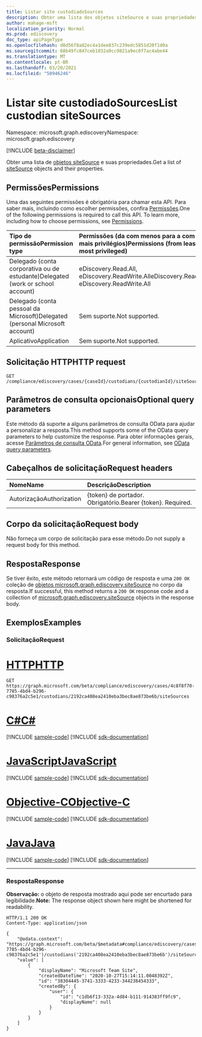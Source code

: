 ```yaml
---
title: Listar site custodiadoSources
description: Obter uma lista dos objetos siteSource e suas propriedades.
author: mahage-msft
localization_priority: Normal
ms.prod: ediscovery
doc_type: apiPageType
ms.openlocfilehash: d8d56f8a82ec4a1dee837c239edc5851d20f1d0a
ms.sourcegitcommit: 68b49fc847ceb1032a9cc9821a9ec0f7ac4abe44
ms.translationtype: MT
ms.contentlocale: pt-BR
ms.lasthandoff: 03/20/2021
ms.locfileid: "50946246"
---
```

# <a name="list-custodian-sitesources"></a><span data-ttu-id="9e2f0-103">Listar site custodiadoSources</span><span class="sxs-lookup"><span data-stu-id="9e2f0-103">List custodian siteSources</span></span>

<span data-ttu-id="9e2f0-104">Namespace: microsoft.graph.ediscovery</span><span class="sxs-lookup"><span data-stu-id="9e2f0-104">Namespace: microsoft.graph.ediscovery</span></span>

[!INCLUDE [beta-disclaimer](../../includes/beta-disclaimer.md)]

<span data-ttu-id="9e2f0-105">Obter uma lista de [objetos siteSource](../resources/ediscovery-sitesource.md) e suas propriedades.</span><span class="sxs-lookup"><span data-stu-id="9e2f0-105">Get a list of [siteSource](../resources/ediscovery-sitesource.md) objects and their properties.</span></span>

## <a name="permissions"></a><span data-ttu-id="9e2f0-106">Permissões</span><span class="sxs-lookup"><span data-stu-id="9e2f0-106">Permissions</span></span>

<span data-ttu-id="9e2f0-p101">Uma das seguintes permissões é obrigatória para chamar esta API. Para saber mais, incluindo como escolher permissões, confira [Permissões](/graph/permissions-reference).</span><span class="sxs-lookup"><span data-stu-id="9e2f0-p101">One of the following permissions is required to call this API. To learn more, including how to choose permissions, see [Permissions](/graph/permissions-reference).</span></span>

|<span data-ttu-id="9e2f0-109">Tipo de permissão</span><span class="sxs-lookup"><span data-stu-id="9e2f0-109">Permission type</span></span>|<span data-ttu-id="9e2f0-110">Permissões (da com menos para a com mais privilégios)</span><span class="sxs-lookup"><span data-stu-id="9e2f0-110">Permissions (from least to most privileged)</span></span>|
|:---|:---|
|<span data-ttu-id="9e2f0-111">Delegado (conta corporativa ou de estudante)</span><span class="sxs-lookup"><span data-stu-id="9e2f0-111">Delegated (work or school account)</span></span>|<span data-ttu-id="9e2f0-112">eDiscovery.Read.All, eDiscovery.ReadWrite.All</span><span class="sxs-lookup"><span data-stu-id="9e2f0-112">eDiscovery.Read.All, eDiscovery.ReadWrite.All</span></span>|
|<span data-ttu-id="9e2f0-113">Delegado (conta pessoal da Microsoft)</span><span class="sxs-lookup"><span data-stu-id="9e2f0-113">Delegated (personal Microsoft account)</span></span>|<span data-ttu-id="9e2f0-114">Sem suporte.</span><span class="sxs-lookup"><span data-stu-id="9e2f0-114">Not supported.</span></span>|
|<span data-ttu-id="9e2f0-115">Aplicativo</span><span class="sxs-lookup"><span data-stu-id="9e2f0-115">Application</span></span>|<span data-ttu-id="9e2f0-116">Sem suporte.</span><span class="sxs-lookup"><span data-stu-id="9e2f0-116">Not supported.</span></span>|

## <a name="http-request"></a><span data-ttu-id="9e2f0-117">Solicitação HTTP</span><span class="sxs-lookup"><span data-stu-id="9e2f0-117">HTTP request</span></span>

<!-- {
  "blockType": "ignored"
}
-->

``` http
GET /compliance/ediscovery/cases/{caseId}/custodians/{custodianId}/siteSources
```

## <a name="optional-query-parameters"></a><span data-ttu-id="9e2f0-118">Parâmetros de consulta opcionais</span><span class="sxs-lookup"><span data-stu-id="9e2f0-118">Optional query parameters</span></span>

<span data-ttu-id="9e2f0-119">Este método dá suporte a alguns parâmetros de consulta OData para ajudar a personalizar a resposta.</span><span class="sxs-lookup"><span data-stu-id="9e2f0-119">This method supports some of the OData query parameters to help customize the response.</span></span> <span data-ttu-id="9e2f0-120">Para obter informações gerais, acesse [Parâmetros de consulta OData](/graph/query-parameters).</span><span class="sxs-lookup"><span data-stu-id="9e2f0-120">For general information, see [OData query parameters](/graph/query-parameters).</span></span>

## <a name="request-headers"></a><span data-ttu-id="9e2f0-121">Cabeçalhos de solicitação</span><span class="sxs-lookup"><span data-stu-id="9e2f0-121">Request headers</span></span>

|<span data-ttu-id="9e2f0-122">Nome</span><span class="sxs-lookup"><span data-stu-id="9e2f0-122">Name</span></span>|<span data-ttu-id="9e2f0-123">Descrição</span><span class="sxs-lookup"><span data-stu-id="9e2f0-123">Description</span></span>|
|:---|:---|
|<span data-ttu-id="9e2f0-124">Autorização</span><span class="sxs-lookup"><span data-stu-id="9e2f0-124">Authorization</span></span>|<span data-ttu-id="9e2f0-p103">{token} de portador. Obrigatório.</span><span class="sxs-lookup"><span data-stu-id="9e2f0-p103">Bearer {token}. Required.</span></span>|

## <a name="request-body"></a><span data-ttu-id="9e2f0-127">Corpo da solicitação</span><span class="sxs-lookup"><span data-stu-id="9e2f0-127">Request body</span></span>

<span data-ttu-id="9e2f0-128">Não forneça um corpo de solicitação para esse método.</span><span class="sxs-lookup"><span data-stu-id="9e2f0-128">Do not supply a request body for this method.</span></span>

## <a name="response"></a><span data-ttu-id="9e2f0-129">Resposta</span><span class="sxs-lookup"><span data-stu-id="9e2f0-129">Response</span></span>

<span data-ttu-id="9e2f0-130">Se tiver êxito, este método retornará um código de resposta e uma `200 OK` coleção de [objetos microsoft.graph.ediscovery.siteSource](../resources/ediscovery-sitesource.md) no corpo da resposta.</span><span class="sxs-lookup"><span data-stu-id="9e2f0-130">If successful, this method returns a `200 OK` response code and a collection of [microsoft.graph.ediscovery.siteSource](../resources/ediscovery-sitesource.md) objects in the response body.</span></span>

## <a name="examples"></a><span data-ttu-id="9e2f0-131">Exemplos</span><span class="sxs-lookup"><span data-stu-id="9e2f0-131">Examples</span></span>

### <a name="request"></a><span data-ttu-id="9e2f0-132">Solicitação</span><span class="sxs-lookup"><span data-stu-id="9e2f0-132">Request</span></span>


# <a name="http"></a>[<span data-ttu-id="9e2f0-133">HTTP</span><span class="sxs-lookup"><span data-stu-id="9e2f0-133">HTTP</span></span>](#tab/http)
<!-- {
  "blockType": "request",
  "name": "get_sitesource_1"
}
-->

``` http
GET https://graph.microsoft.com/beta/compliance/ediscovery/cases/4c8f8f70-7785-4bd4-b296-c98376a2c5e1/custodians/2192ca408ea2410eba3bec8ae873be6b/siteSources
```
# <a name="c"></a>[<span data-ttu-id="9e2f0-134">C#</span><span class="sxs-lookup"><span data-stu-id="9e2f0-134">C#</span></span>](#tab/csharp)
[!INCLUDE [sample-code](../includes/snippets/csharp/get-sitesource-1-csharp-snippets.md)]
[!INCLUDE [sdk-documentation](../includes/snippets/snippets-sdk-documentation-link.md)]

# <a name="javascript"></a>[<span data-ttu-id="9e2f0-135">JavaScript</span><span class="sxs-lookup"><span data-stu-id="9e2f0-135">JavaScript</span></span>](#tab/javascript)
[!INCLUDE [sample-code](../includes/snippets/javascript/get-sitesource-1-javascript-snippets.md)]
[!INCLUDE [sdk-documentation](../includes/snippets/snippets-sdk-documentation-link.md)]

# <a name="objective-c"></a>[<span data-ttu-id="9e2f0-136">Objective-C</span><span class="sxs-lookup"><span data-stu-id="9e2f0-136">Objective-C</span></span>](#tab/objc)
[!INCLUDE [sample-code](../includes/snippets/objc/get-sitesource-1-objc-snippets.md)]
[!INCLUDE [sdk-documentation](../includes/snippets/snippets-sdk-documentation-link.md)]

# <a name="java"></a>[<span data-ttu-id="9e2f0-137">Java</span><span class="sxs-lookup"><span data-stu-id="9e2f0-137">Java</span></span>](#tab/java)
[!INCLUDE [sample-code](../includes/snippets/java/get-sitesource-1-java-snippets.md)]
[!INCLUDE [sdk-documentation](../includes/snippets/snippets-sdk-documentation-link.md)]

---


### <a name="response"></a><span data-ttu-id="9e2f0-138">Resposta</span><span class="sxs-lookup"><span data-stu-id="9e2f0-138">Response</span></span>

<span data-ttu-id="9e2f0-139">**Observação:** o objeto de resposta mostrado aqui pode ser encurtado para legibilidade.</span><span class="sxs-lookup"><span data-stu-id="9e2f0-139">**Note:** The response object shown here might be shortened for readability.</span></span>
<!-- {
  "blockType": "response",
  "truncated": true,
  "@odata.type": "Collection(microsoft.graph.ediscovery.siteSource)"
}
-->

``` http
HTTP/1.1 200 OK
Content-Type: application/json

{
    "@odata.context": "https://graph.microsoft.com/beta/$metadata#compliance/ediscovery/cases('4c8f8f70-7785-4bd4-b296-c98376a2c5e1')/custodians('2192ca408ea2410eba3bec8ae873be6b')/siteSources",
    "value": [
        {
            "displayName": "Microsoft Team Site",
            "createdDateTime": "2020-10-27T15:14:11.0048392Z",
            "id": "38304445-3741-3333-4233-344238454333",
            "createdBy": {
                "user": {
                    "id": "c1db6f13-332a-4d84-b111-914383ff9fc9",
                    "displayName": null
                }
            }
        }
    ]
}
```
